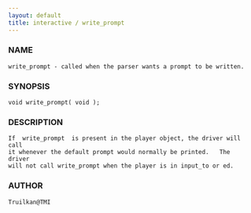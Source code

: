 ```yaml
---
layout: default
title: interactive / write_prompt
---
```


### NAME

    write_prompt - called when the parser wants a prompt to be written.

### SYNOPSIS

    void write_prompt( void );

### DESCRIPTION

    If  write_prompt  is present in the player object, the driver will call
    it whenever the default prompt would normally be printed.   The  driver
    will not call write_prompt when the player is in input_to or ed.

### AUTHOR

    Truilkan@TMI
